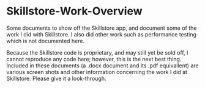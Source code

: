 # Skillstore-Work-Overview
Some documents to show off the Skillstore app, and document some of the work I did with Skillstore. I also did other work such as performance testing which is not documented here.

Because the Skillstore code is proprietary, and may still yet be sold off, I cannot reproduce any code here; however, this is the next best thing. Included in these documents (a .docx document and its .pdf equivallent) are various screen shots and other information concerning the work I did at Skillstore. Please give it a look-through. 
